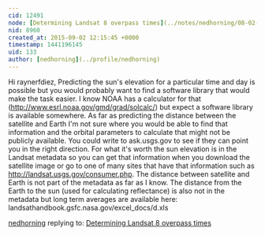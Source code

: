 ```yaml
---
cid: 12491
node: [Determining Landsat 8 overpass times](../notes/nedhorning/08-02-2013/determining-landsat-8-overpass-times)
nid: 8960
created_at: 2015-09-02 12:15:45 +0000
timestamp: 1441196145
uid: 133
author: [nedhorning](../profile/nedhorning)
---
```


Hi  raynerfdiez, Predicting the sun's elevation for a particular time and day is possible but you would probably want to find a software library that would make the task easier. I know NOAA has a calculator for that (http://www.esrl.noaa.gov/gmd/grad/solcalc/) but expect a software library is available somewhere. As far as predicting the distance between the satellite and Earth I'm not sure where you would be able to find that information and the orbital parameters to calculate that might not be publicly available. You could write to ask.usgs.gov to see if they can point you in the right direction. For what it's worth the sun elevation is in the Landsat metadata so you can get that information when you download the satellite image or go to one of many sites that have that information such as http://landsat.usgs.gov/consumer.php. The distance between satellite and Earth is not part of the metadata as far as I know. The distance from the Earth to the sun  (used for calculating reflectance) is also not in the metadata but long term averages are available here: landsathandbook.gsfc.nasa.gov/excel_docs/d.xls

[nedhorning](../profile/nedhorning) replying to: [Determining Landsat 8 overpass times](../notes/nedhorning/08-02-2013/determining-landsat-8-overpass-times)

